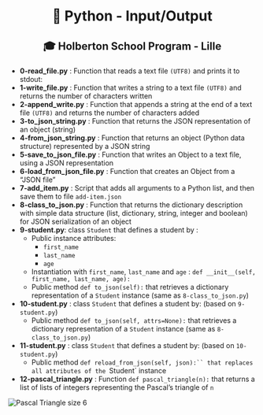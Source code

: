 # <p align="center">🐍 Python - Input/Output</p>
## <p align="center">🎓 Holberton School Program - Lille</p>

- **0-read_file.py** : Function that reads a text file `(UTF8)` and prints it to stdout:
- **1-write_file.py** : Function that writes a string to a text file `(UTF8)` and returns the number of characters written
- **2-append_write.py** : Function that appends a string at the end of a text file `(UTF8)` and returns the number of characters added
- **3-to_json_string.py** : Function that returns the JSON representation of an object (string)
- **4-from_json_string.py** : Function that returns an object (Python data structure) represented by a JSON string
- **5-save_to_json_file.py** : Function that writes an Object to a text file, using a JSON representation
- **6-load_from_json_file.py** : Function that creates an Object from a “JSON file”
- **7-add_item.py** : Script that adds all arguments to a Python list, and then save them to file `add-item.json`
- **8-class_to_json.py** : Function that returns the dictionary description with simple data structure (list, dictionary, string, integer and boolean) for JSON serialization of an object
- **9-student.py**: class `Student` that defines a student by :
  - Public instance attributes:
    - `first_name`
    - `last_name`
    - `age`
  - Instantiation with `first_name`, `last_name` and `age` : `def __init__(self, first_name, last_name, age):`
  - Public method `def to_json(self):` that retrieves a dictionary representation of a `Student` instance (same as `8-class_to_json.py`)
- **10-student.py** : class `Student` that defines a student by: (based on `9-student.py`)
  - Public method `def to_json(self, attrs=None):` that retrieves a dictionary representation of a `Student` instance (same as `8-class_to_json.py`)
- **11-student.py** : class `Student` that defines a student by: (based on `10-student.py`)
  - Public method `def reload_from_json(self, json):`` that replaces all attributes of the `Student` instance
- **12-pascal_triangle.py** : Function `def pascal_triangle(n):` that returns a list of lists of integers representing the Pascal’s triangle of `n`

![Pascal Triangle](https://t1.gstatic.com/licensed-image?q=tbn:ANd9GcSKVtpfhR3P8fSksNi8NQrSztSfxpVqJU_CXhcpuTmb4gi_Xl6e3Qg5OcQ1ujP6GRsq)
size 6

